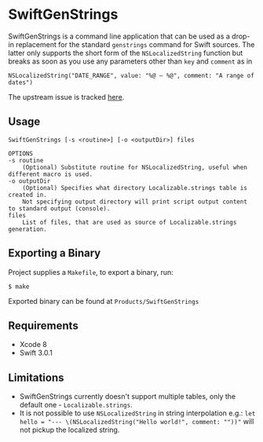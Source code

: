 # SwiftGenStrings

SwiftGenStrings is a command line application that can be used as a drop-in replacement for the standard `genstrings` command for Swift sources. The latter only supports the short form of the `NSLocalizedString` function but breaks as soon as you use any parameters other than `key` and `comment` as in

```
NSLocalizedString("DATE_RANGE", value: "%@ – %@", comment: "A range of dates")
```

The upstream issue is tracked [here](https://openradar.appspot.com/22133811).

## Usage

```
SwiftGenStrings [-s <routine>] [-o <outputDir>] files

OPTIONS
-s routine
    (Optional) Substitute routine for NSLocalizedString, useful when different macro is used.
-o outputDir
    (Optional) Specifies what directory Localizable.strings table is created in.
    Not specifying output directory will print script output content to standard output (console).
files
    List of files, that are used as source of Localizable.strings generation.
```

## Exporting a Binary

Project supplies a `Makefile`, to export a binary, run:
```
$ make
```
Exported binary can be found at `Products/SwiftGenStrings`

## Requirements

- Xcode 8
- Swift 3.0.1

## Limitations

- SwiftGenStrings currently doesn't support multiple tables, only the default one - `Localizable.strings`.
- It is not possible to use `NSLocalizedString` in string interpolation e.g.: `let hello = "--- \(NSLocalizedString("Hello world!", comment: ""))"` will not pickup the localized string.
